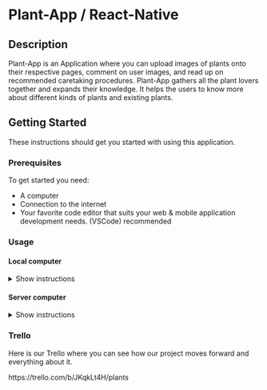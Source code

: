 # Plant-App / React-Native 

## Description
Plant-App is an Application where you can upload images of plants onto their respective pages, comment on user images, and read up on recommended caretaking procedures. 
Plant-App gathers all the plant lovers together and expands their knowledge. It helps the users to know more about different kinds of plants and existing plants. 


## Getting Started
These instructions should get you started with using this application.

### Prerequisites
To get started you need:
<ul>
  <li>A computer</li>
  <li>Connection to the internet</li>
  <li>Your favorite code editor that suits your web & mobile application development needs. (VSCode) recommended</li>
</ul>

### Usage

#### Local computer
<details><summary>Show instructions</summary>
1. Open project in code editor.
  <br/>
2. Change branch to master in project with git:
  
```sh 
  $ git checkout master(If needed)
```
<br/>
3. Install node module packages:

```sh 
$ npm i
```
<br/>

5. npm start

```sh 
$ npm start
```
<br/>
or 

```sh 
$ expo start
```
<br/>
</details>

#### Server computer
<details><summary>Show instructions</summary>
Following instructions might not work or be needed depending what you might be using
<br/>
1. Open project in code editor.
<br/>
2. You should be in master branch. If not, you can try this git command:

```sh 
  $ git checkout master
```
</br>
  
3. Install node module packages:
```sh 
$ npm i
```
<br/>
4.Install all required dependencies
```sh 
$ expo install react-native-gesture-handler react-native-reanimated react-native-screens react-native-safe-area-context @react-native-community/masked-view
```
<br/>

3. Start the app.

```sh 
$ npm start
```

or 

```sh 
$ expo start
```

</details>

### Trello
Here is our Trello where you can see how our project moves forward and everything about it. 
<p>
https://trello.com/b/JKqkLt4H/plants
</p>


